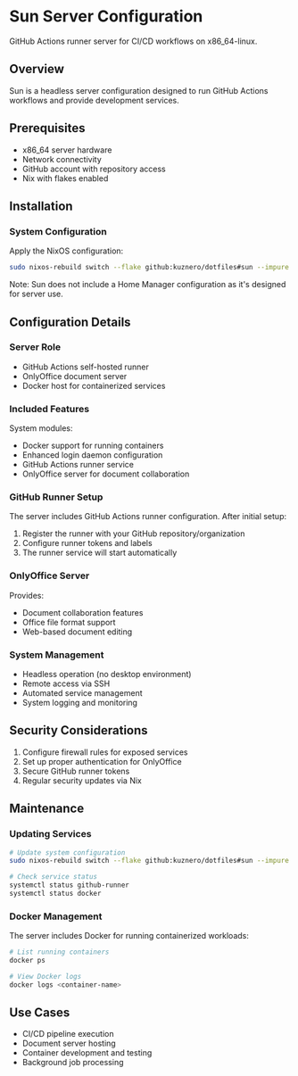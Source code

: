 # Sun Server Configuration

GitHub Actions runner server for CI/CD workflows on x86_64-linux.

## Overview

Sun is a headless server configuration designed to run GitHub Actions workflows
and provide development services.

## Prerequisites

- x86_64 server hardware
- Network connectivity
- GitHub account with repository access
- Nix with flakes enabled

## Installation

### System Configuration

Apply the NixOS configuration:

```bash
sudo nixos-rebuild switch --flake github:kuznero/dotfiles#sun --impure
```

Note: Sun does not include a Home Manager configuration as it's designed for
server use.

## Configuration Details

### Server Role

- GitHub Actions self-hosted runner
- OnlyOffice document server
- Docker host for containerized services

### Included Features

System modules:

- Docker support for running containers
- Enhanced login daemon configuration
- GitHub Actions runner service
- OnlyOffice server for document collaboration

### GitHub Runner Setup

The server includes GitHub Actions runner configuration. After initial setup:

1. Register the runner with your GitHub repository/organization
2. Configure runner tokens and labels
3. The runner service will start automatically

### OnlyOffice Server

Provides:

- Document collaboration features
- Office file format support
- Web-based document editing

### System Management

- Headless operation (no desktop environment)
- Remote access via SSH
- Automated service management
- System logging and monitoring

## Security Considerations

1. Configure firewall rules for exposed services
2. Set up proper authentication for OnlyOffice
3. Secure GitHub runner tokens
4. Regular security updates via Nix

## Maintenance

### Updating Services

```bash
# Update system configuration
sudo nixos-rebuild switch --flake github:kuznero/dotfiles#sun --impure

# Check service status
systemctl status github-runner
systemctl status docker
```

### Docker Management

The server includes Docker for running containerized workloads:

```bash
# List running containers
docker ps

# View Docker logs
docker logs <container-name>
```

## Use Cases

- CI/CD pipeline execution
- Document server hosting
- Container development and testing
- Background job processing

